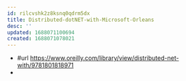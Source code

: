```yaml
---
id: rilcvshk2z8ksnq0qdrm5dx
title: Distributed-dotNET-with-Microsoft-Orleans
desc: ''
updated: 1688071100694
created: 1688071078021
---
```


- #url https://www.oreilly.com/library/view/distributed-net-with/9781801818971
- 